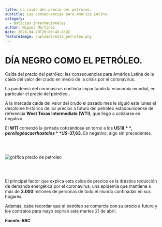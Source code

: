 ```yaml
---
title: La caída del precio del petróleo.
subtitle: Las consecuencias para América Latina.
category:
  - Noticias internacionales
author: Miguel Martínez
date: 2020-04-20T20:00:43.839Z
featureImage: /uploads/nota_petroleo.png
---
```

# DÍA NEGRO COMO EL PETRÓLEO.

Caída del precio del petróleo: las consecuencias para América Latina de la caída del valor del crudo en medio de la crisis por el coronavirus.

La pandemia del coronavirus continúa impactando la economía mundial, en particular el precio del petróleo..

A la marcada caída del valor del crudo el pasado mes le siguió este lunes el desplome histórico de los precios a futuro del petróleo estadounidense de referencia **West Texas Intermediate (WTI)**, que llegó a cotizarse en negativo.

El **WTI** comenzó la jornada cotizándose en torno a los **US$18**, pero llegó a caer hasta los **US$-37,63**. En negativo, algo sin precedentes.

<br>

<br>

![gráfica precio de petroleo](/uploads/chart_petro.png "gráfica por precio del petroleo")

<br>

<br>

El principal factor que explica esta caída de precios es la drástica reducción de demanda energética por el coronavirus, una epidemia que mantiene a más de **3.000** millones de personas de todo el mundo confinadas en sus hogares.

Además, cabe recordar que el petróleo se comercia con su precio a futuro y los contratos para mayo expiran este martes 21 de abril.

***Fuente: BBC***